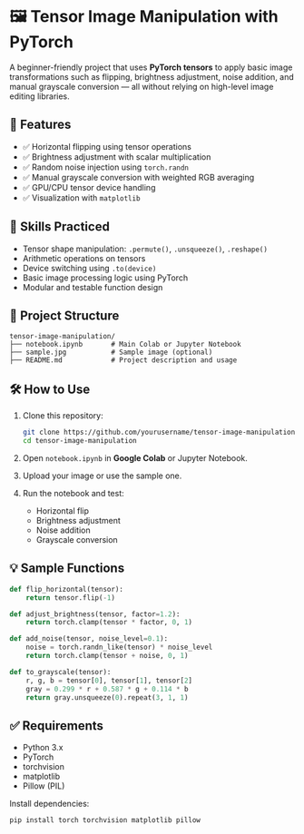

# 🖼️ Tensor Image Manipulation with PyTorch

A beginner-friendly project that uses **PyTorch tensors** to apply basic image transformations such as flipping, brightness adjustment, noise addition, and manual grayscale conversion — all without relying on high-level image editing libraries.

## 🚀 Features

- ✅ Horizontal flipping using tensor operations
- ✅ Brightness adjustment with scalar multiplication
- ✅ Random noise injection using `torch.randn`
- ✅ Manual grayscale conversion with weighted RGB averaging
- ✅ GPU/CPU tensor device handling
- ✅ Visualization with `matplotlib`

## 🧠 Skills Practiced

- Tensor shape manipulation: `.permute()`, `.unsqueeze()`, `.reshape()`
- Arithmetic operations on tensors
- Device switching using `.to(device)`
- Basic image processing logic using PyTorch
- Modular and testable function design

## 📂 Project Structure

```
tensor-image-manipulation/
├── notebook.ipynb       # Main Colab or Jupyter Notebook
├── sample.jpg           # Sample image (optional)
├── README.md            # Project description and usage

```

## 🛠️ How to Use

1. Clone this repository:
   ```bash
   git clone https://github.com/yourusername/tensor-image-manipulation.git
   cd tensor-image-manipulation


2. Open `notebook.ipynb` in **Google Colab** or Jupyter Notebook.

3. Upload your image or use the sample one.

4. Run the notebook and test:

   * Horizontal flip
   * Brightness adjustment
   * Noise addition
   * Grayscale conversion

## 💡 Sample Functions

```python
def flip_horizontal(tensor):
    return tensor.flip(-1)

def adjust_brightness(tensor, factor=1.2):
    return torch.clamp(tensor * factor, 0, 1)

def add_noise(tensor, noise_level=0.1):
    noise = torch.randn_like(tensor) * noise_level
    return torch.clamp(tensor + noise, 0, 1)

def to_grayscale(tensor):
    r, g, b = tensor[0], tensor[1], tensor[2]
    gray = 0.299 * r + 0.587 * g + 0.114 * b
    return gray.unsqueeze(0).repeat(3, 1, 1)
```

## ✅ Requirements

* Python 3.x
* PyTorch
* torchvision
* matplotlib
* Pillow (PIL)

Install dependencies:

```bash
pip install torch torchvision matplotlib pillow
```

